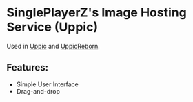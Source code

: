 # SinglePlayerZ's Image Hosting Service (Uppic)

Used in [Uppic](uppic.monolidthz.com) and [UppicReborn](uppicreborn.monolidthz.com).

## Features:
* Simple User Interface
* Drag-and-drop

